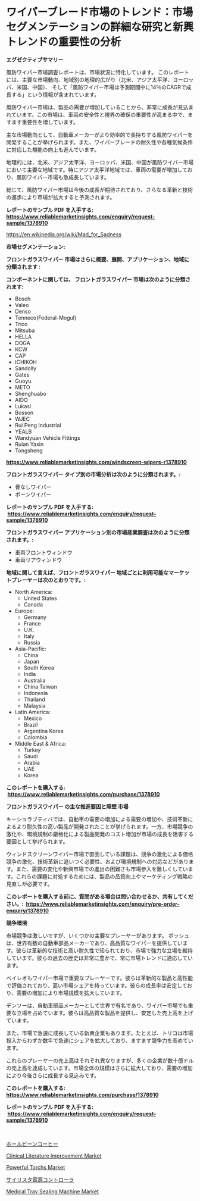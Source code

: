 <p><h1>ワイパーブレード市場のトレンド：市場セグメンテーションの詳細な研究と新興トレンドの重要性の分析</h1></p><p><strong>エグゼクティブサマリー</strong></p>
<p><p>風防ワイパー市場調査レポートは、市場状況に特化しています。 このレポートには、主要な市場動向、地域別の地理的広がり（北米、アジア太平洋、ヨーロッパ、米国、中国）、 そして「風防ワイパー市場は予測期間中に14％のCAGRで成長する」という情報が含まれています。</p><p>風防ワイパー市場は、製品の需要が増加していることから、非常に成長が見込まれています。この市場は、車両の安全性と視界の確保の重要性が高まる中で、ますます重要性を増しています。</p><p>主な市場動向として、自動車メーカーがより効率的で長持ちする風防ワイパーを開発することが挙げられます。また、ワイパーブレードの耐久性や各種気候条件に対応した機能の向上も進んでいます。</p><p>地理的には、北米、アジア太平洋、ヨーロッパ、米国、中国が風防ワイパー市場において主要な地域です。特にアジア太平洋地域では、車両の需要が増加しており、風防ワイパー市場も急成長しています。</p><p>総じて、風防ワイパー市場は今後の成長が期待されており、さらなる革新と技術の進歩により市場が拡大すると予測されます。</p></p>
<p><strong>レポートのサンプル PDF を入手する: <a href="https://www.reliablemarketinsights.com/enquiry/request-sample/1378910">https://www.reliablemarketinsights.com/enquiry/request-sample/1378910</a></strong></p>
<p><a href="https://en.wikipedia.org/wiki/Mad_for_Sadness">https://en.wikipedia.org/wiki/Mad_for_Sadness</a></p>
<p><strong>市場セグメンテーション:</strong></p>
<p><strong> フロントガラスワイパー 市場はさらに概要、展開、アプリケーション、地域に分類されます :</strong></p>
<p><strong>コンポーネントに関しては、 フロントガラスワイパー 市場は次のように分類されます: &nbsp;</strong></p>
<p><ul><li>Bosch</li><li>Valeo</li><li>Denso</li><li>Tenneco(Federal-Mogul)</li><li>Trico</li><li>Mitsuba</li><li>HELLA</li><li>DOGA</li><li>KCW</li><li>CAP</li><li>ICHIKOH</li><li>Sandolly</li><li>Gates</li><li>Guoyu</li><li>METO</li><li>Shenghuabo</li><li>AIDO</li><li>Lukasi</li><li>Bosson</li><li>WJEC</li><li>Rui Peng Industrial</li><li>YEALB</li><li>Wandyuan Vehicle Fittings</li><li>Ruian Yaxin</li><li>Tongsheng</li></ul></p>
<p><strong><a href="https://www.reliablemarketinsights.com/windscreen-wipers-r1378910">https://www.reliablemarketinsights.com/windscreen-wipers-r1378910</a></strong></p>
<p><strong> フロントガラスワイパー タイプ別の市場分析は次のように分類されます。:</strong></p>
<p><ul><li>骨なしワイパー</li><li>ボーンワイパー</li></ul></p>
<p><strong>レポートのサンプル PDF を入手する: &nbsp;<a href="https://www.reliablemarketinsights.com/enquiry/request-sample/1378910">https://www.reliablemarketinsights.com/enquiry/request-sample/1378910</a></strong></p>
<p><strong> フロントガラスワイパー アプリケーション別の市場産業調査は次のように分類されます。:</strong></p>
<p><ul><li>車両フロントウィンドウ</li><li>車両リアウィンドウ</li></ul></p>
<p><strong>地域に関して言えば、フロントガラスワイパー 地域ごとに利用可能なマーケットプレーヤーは次のとおりです。:</strong></p>
<p><ul>
    <li>
        North America:
        <ul>
            <li>United States</li>
            <li>Canada</li>
        </ul>
    </li>
    <li>
        Europe:
        <ul>
            <li>Germany</li>
            <li>France</li>
            <li>U.K.</li>
            <li>Italy</li>
            <li>Russia</li>
        </ul>
    </li>
    <li>
        Asia-Pacific:
        <ul>
            <li>China</li>
            <li>Japan</li>
            <li>South Korea</li>
            <li>India</li>
            <li>Australia</li>
            <li>China Taiwan</li>
            <li>Indonesia</li>
            <li>Thailand</li>
            <li>Malaysia</li>
        </ul>
    </li>
    <li>
        Latin America:
        <ul>
            <li>Mexico</li>
            <li>Brazil</li>
            <li>Argentina Korea</li>
            <li>Colombia</li>
        </ul>
    </li>
    <li>
        Middle East & Africa:
        <ul>
            <li>Turkey</li>
            <li>Saudi</li>
            <li>Arabia</li>
            <li>UAE</li>
            <li>Korea</li>
        </ul>
    </li>
    </ul></p>
<p><strong>このレポートを購入する: &nbsp;<a href="https://www.reliablemarketinsights.com/purchase/1378910">https://www.reliablemarketinsights.com/purchase/1378910</a></strong></p>
<p><strong>フロントガラスワイパー の主な推進要因と障壁 市場</strong></p>
<p><p>キーシュラブティバでは、自動車の需要の増加による需要の増加や、技術革新によるより耐久性の高い製品が開発されたことが挙げられます。一方、市場競争の激化や、環境規制の厳格化による製品開発のコスト増加が市場の成長を阻害する要因として挙げられます。</p><p>ウィンドスクリーンワイパー市場で直面している課題は、競争の激化による価格競争の激化、技術革新に追いつく必要性、および環境規制への対応などがあります。また、需要の変化や新興市場での進出の困難さも市場参入を難しくしています。これらの課題に対処するためには、製品の品質向上やマーケティング戦略の見直しが必要です。</p></p>
<p><strong>このレポートを購入する前に、質問がある場合は問い合わせるか、共有してください。:&nbsp; <a href="https://www.reliablemarketinsights.com/enquiry/pre-order-enquiry/1378910">https://www.reliablemarketinsights.com/enquiry/pre-order-enquiry/1378910</a></strong></p>
<p><strong>競争環境</strong></p>
<p><p>市場競争は激しいですが、いくつかの主要なプレーヤーがあります。 ボッシュは、世界有数の自動車部品メーカーであり、高品質なワイパーを提供しています。彼らは革新的な技術と高い耐久性で知られており、市場で強力な立場を維持しています。彼らの過去の歴史は非常に豊かで、常に市場トレンドに適応しています。</p><p>ベイレオもワイパー市場で重要なプレーヤーです。彼らは革新的な製品と高性能で評価されており、高い市場シェアを持っています。彼らの成長率は安定しており、需要の増加により市場規模を拡大しています。</p><p>デンソーは、自動車部品メーカーとして世界で有名であり、ワイパー市場でも重要な立場を占めています。彼らは高品質な製品を提供し、安定した売上高を上げています。</p><p>また、市場で急速に成長している新興企業もあります。たとえば、トリコは市場投入からわずか数年で急速にシェアを拡大しており、ますます競争力を高めています。</p><p>これらのプレーヤーの売上高はそれぞれ異なりますが、多くの企業が数十億ドルの売上高を達成しています。市場全体の規模はさらに拡大しており、需要の増加により今後さらに成長する見込みです。</p></p>
<p><strong>このレポートを購入する: &nbsp; <a href="https://www.reliablemarketinsights.com/purchase/1378910">https://www.reliablemarketinsights.com/purchase/1378910</a></strong></p>
<p><strong>レポートのサンプル PDF を入手する: &nbsp;<a href="https://www.reliablemarketinsights.com/enquiry/request-sample/1378910">https://www.reliablemarketinsights.com/enquiry/request-sample/1378910</a></strong><strong></strong></p>
<p>&nbsp;</p>
<p><p><a href="https://github.com/DanykaKilback/Market-Research-Report-List-2/blob/main/9404460874.md">ホールビーンコーヒー</a></p><p><a href="https://github.com/KavonHansen645/Market-Research-Report-List-1/blob/main/clinical-literature-improvement-market.md">Clinical Literature Improvement Market</a></p><p><a href="https://medium.com/@stevenlane654/powerful-torchs-market-share-size-trends-industry-analysis-report-by-application-0b3b658ac2c1">Powerful Torchs Market</a></p><p><a href="https://github.com/RandallRunte2023/Market-Research-Report-List-2/blob/main/9442346873.md">サイリスタ電源コントローラ</a></p><p><a href="https://github.com/niyotibauri9/Market-Research-Report-List-1/blob/main/medical-tray-sealing-machine-market.md">Medical Tray Sealing Machine Market</a></p></p>